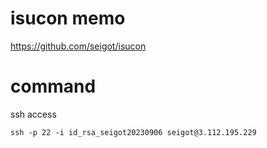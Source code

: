 # isucon memo

https://github.com/seigot/isucon

# command

ssh access

```
ssh -p 22 -i id_rsa_seigot20230906 seigot@3.112.195.229
```